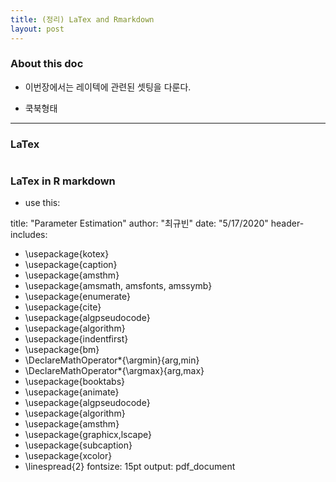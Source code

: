 ```yaml
---
title: (정리) LaTex and Rmarkdown
layout: post 
---
```


### About this doc 

- 이번장에서는 레이텍에 관련된 셋팅을 다룬다. 

- 쿡북형태 

--- 

### LaTex 
```

```

### LaTex in R markdown 

- use this: 
>
title: "Parameter Estimation"
author: "최규빈"
date: "5/17/2020"
header-includes:
- \usepackage{kotex}
- \usepackage{caption}
- \usepackage{amsthm} 
- \usepackage{amsmath, amsfonts, amssymb} 
- \usepackage{enumerate} 
- \usepackage{cite}
- \usepackage{algpseudocode}
- \usepackage{algorithm}
- \usepackage{indentfirst}
- \usepackage{bm}
- \DeclareMathOperator*{\argmin}{arg\,min}
- \DeclareMathOperator*{\argmax}{arg\,max}
- \usepackage{booktabs}
- \usepackage{animate}
- \usepackage{algpseudocode}
- \usepackage{algorithm}
- \usepackage{amsthm}
- \usepackage{graphicx,lscape}
- \usepackage{subcaption}
- \usepackage{xcolor}
- \linespread{2}
fontsize: 15pt
output: pdf_document

